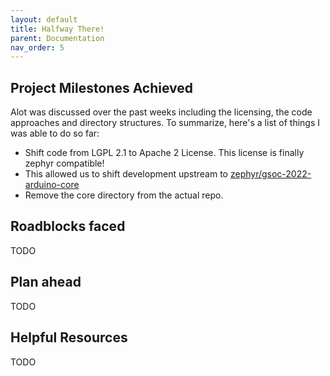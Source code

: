 ```yaml
---
layout: default
title: Halfway There!
parent: Documentation
nav_order: 5
---
```


## Project Milestones Achieved

Alot was discussed over the past weeks including the licensing, the code approaches and directory structures.
To summarize, here's a list of things I was able to do so far:

- Shift code from LGPL 2.1 to Apache 2 License. This license is finally zephyr compatible!
- This allowed us to shift development upstream to [zephyr/gsoc-2022-arduino-core](https://github.com/zephyrproject-rtos/gsoc-2022-arduino-core)
- Remove the core directory from the actual repo.

## Roadblocks faced
TODO

## Plan ahead
TODO

## Helpful Resources
TODO